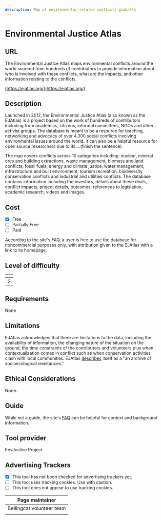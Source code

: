 ```yaml
---
description: Map of environmental-related conflicts globally
---
```


# Environmental Justice Atlas

## URL

The Environmental Justice Atlas maps environmental conflicts around the world sourced from hundreds of contributors to provide information about who is involved with these conflicts, what are the impacts, and other information relating to the conflicts.

[https://ejatlas.org/](https://ejatlas.org/)

## Description

Launched in 2012, the Environmental Justice Atlas (also known as the EJAtlas) is a project based on the work of hundreds of contributors including from academics, citizens, informal committees, NGOs and other activist groups. The database is meant to be a resource for teaching, networking and advocacy of over 4,300 social conflicts involving environmental issues around the world. It can also be a helpful resource for open source researchers due to its....(finish the sentence).

The map covers conflicts across 10 categories including: nuclear, mineral ores and building extractions, waste management, biomass and land conflicts, fossil fuels, energy and climate justice, water management, infrastructure and built environment, tourism recreation, biodiversity conservation conflicts and industrial and utilities conflicts. The database contains information including the investors, details about these deals, conflict impacts, project details, outcomes, references to legislation, academic research, videos and images.

## Cost

* [x] Free
* [ ] Partially Free
* [ ] Paid

According to the site's FAQ, a user is free to use the database for noncommercial purposes only, with attribution given to the EJAtlas with a link to its homepage.

## Level of difficulty

<table><thead><tr><th data-type="rating" data-max="5"></th></tr></thead><tbody><tr><td>2</td></tr></tbody></table>

## Requirements

None

## Limitations

EJAtlas acknowledges that there are limitations to the data, including the availability of information, the changing nature of the situation on the ground, the time constraints of the contributors and volunteers plus when contextualization comes in conflict such as when conservation activities clash with local communities. EJAtlas [describes](https://ejatlas.org/backoffice/cms/en/faq/) itself as a "an archive of socioecological resistances."

## Ethical Considerations

None.

## Guide

While not a guide, the site's [FAQ](https://ejatlas.org/backoffice/cms/en/faq/) can be helpful for context and background information.

## Tool provider

EnvJustice Project

## Advertising Trackers

* [x] This tool has not been checked for advertising trackers yet.
* [ ] This tool uses tracking cookies. Use with caution.
* [ ] This tool does not appear to use tracking cookies.

| Page maintainer           |
| ------------------------- |
| Bellingcat volunteer team |
|                           |
